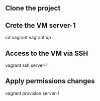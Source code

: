 ## Clone the project
## Crete the VM server-1
cd vagrant
vagrant up

## Access to the VM via SSH
vagrant ssh server-1

## Apply permissions changes
vagrant provision server-1
